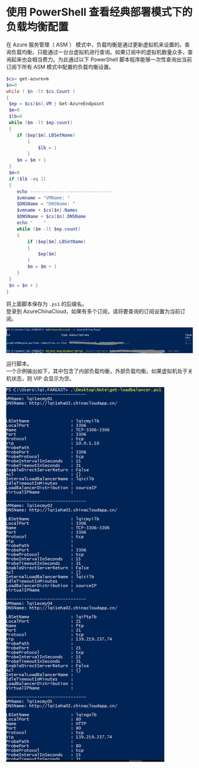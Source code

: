 <properties
                pageTitle="使用 PowerShell 查看经典模式下的负载均衡配置 "
                description="通过 PowerShell 脚本程序查看经典模式下的负载均衡配置 "
                services="load-balancer"
                documentationCenter=""
                authors=""
                manager=""
                editor=""
                tags="负载均衡,PowerShell,经典部署模式,ASM"/>

<tags
                ms.service="load-balancer-aog"
                ms.date="12/15/2016"
                wacn.date="12/15/2016"/>

# 使用 PowerShell 查看经典部署模式下的负载均衡配置  

在 Azure 服务管理（ ASM ） 模式中，负载均衡是通过更新虚拟机来设置的。查询负载均衡，只能通过一台台虚拟机进行查询。如果订阅中的虚拟机数量众多，查询起来也会相当费力。为此通过以下 PowerShell 脚本程序能够一次性查询出当前订阅下所有 ASM 模式中配置的负载均衡设置。  

```PowerShell  
$cs= get-azurevm
$n=0
while ( $n -lt $cs.Count )
{
 $ep = $cs[$n].VM | Get-AzureEndpoint
 $m=0
 $lb=0
 while ($m -lt $ep.count)
 {
	if ($ep[$m].LBSetName)
		{
			$lb = 1
		}
	$m = $m + 1
 }
 $m=0
 if ($lb -eq 1)
 {
	echo -------------------------------
	$vmname = "VMName: "
	$DNSName = "DNSName: "
	$vmname + $cs[$n].Namec
	$DNSName + $cs[$n].DNSName
	echo "    "
	while ($m -lt $ep.count)
	{
		if ($ep[$m].LBSetName)
		{
			$ep[$m]
		}
		$m = $m + 1
	}	
 }
 $n = $n + 1
}

```  

将上面脚本保存为 `.ps1` 的后缀名。  
登录到 AzureChinaCloud，如果有多个订阅，请将要查询的订阅设置为当前订阅。

![subscriptions](./media/aog-load-balancer-powershell-query-asm-settings/subscriptions.png)

运行脚本。  
一个示例输出如下，其中包含了内部负载均衡，外部负载均衡。如果虚拟机处于关机状态，则 VIP 会显示为空。

![subscriptions](./media/aog-load-balancer-powershell-query-asm-settings/load-balancer-settings.png)